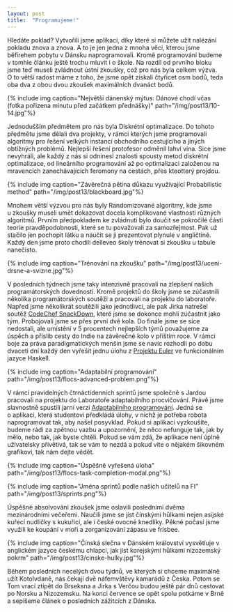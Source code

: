 ```yaml
---
layout: post
title:  "Programujeme!"
---
```


Hledáte poklad? Vytvořili jsme aplikaci, díky které si můžete užít nalézání pokladu znova a znova.
A&nbsp;to je jen jedna z&nbsp;mnoha věcí, kterou jsme běfirehem pobytu v&nbsp;Dánsku naprogramovali.
Kromě programování budeme v&nbsp;tomhle článku ještě trochu mluvit i o&nbsp;škole.
Na rozdíl od prvního bloku jsme teď museli zvládnout ústní zkoušky, což pro nás byla celkem výzva.
O&nbsp;to větší radost máme z&nbsp;toho, že jsme opět získali čtyřicet osm bodů, teda oba dva z&nbsp;obou dvou zkoušek maximálních dvanáct bodů.

{% include img caption="Největší dánenský mýtus: Dánové chodí včas (fotka pořízena minutu před začátkem přednášky)" path="/img/post13/10-14.jpg"%}

Jednodušším předmětem pro nás byla Diskrétní optimalizace.
Do tohoto předmětu jsme dělali dva projekty, v&nbsp;rámci kterých jsme programovali algoritmy pro řešení velkých instancí obchodního cestujícího a jiných obtížných problémů. Nejlepší řešení protofesor odměnil lahví vína.
Sice jsme nevyhráli, ale každý z&nbsp;nás si odninesl znalosti spousty metod diskrétní optimalizace, od lineárního programování až po optimalizaci založenou na mravencích zanechávajících feromony na cestách, přes kteotterý projdou.

{% include img caption="Závěrečná pětina důkazu využívající Probabilistic method" path="/img/post13/blackboard.jpg"%}

Mnohem větší výzvou pro nás byly Randomizované algoritmy, kde jsme u&nbsp;zkoušky museli umět dokazovat docela komplikované vlastnosti různých algoritmů.
Prvním předpokladem ke zvládnutí bylo doučit se pokročilé části teorie pravděpodobnosti, které se tu považovali za samozřejmost.
Pak už stačilo jen pochopit látku a naučit se ji prezentovat plynule v&nbsp;angličtině.
Každý den jsme proto chodili delleveo školy trénovat si zkoušku u&nbsp;tabule nanečisto.

{% include img caption="Trénování na zkoušku" path="/img/post13/uceni-drsne-a-svizne.jpg"%}

V&nbsp;posledních týdnech jsme taky intenzivně pracovali na zlepšení našich programátorských dovedností.
Kromě projektů do školy jsme se zúčastnili několika programátorských soutěží a pracovali na projektu do laboratoře.
Napřed jsme několikrát soutěžili jako jednotlivci, ale pak Jirka natrešel soutěž
[CodeChef SnackDown](https://www.codechef.com/snackdown/2016), které jsme se dokonce mohli zúčastnit jako tým.
Probojovali jsme se přes první dvě kola.
Do finále jsme se sice nedostali, ale umístění v&nbsp;5 procentech nejlepších týmů považujeme za úspěch a příslib cesty do Indie na závěrečné kolo v&nbsp;příštím roce.
V&nbsp;rámci boje za práva paradigmatických menšin jsme se navíc rozhodli po dobu dvaceti dní každý den vyřešit jednu úlohu z&nbsp;[Projektu Euler](projecteuler.net) ve funkcionálním jazyce Haskell.

{% include img caption="Adaptabilní programování" path="/img/post13/flocs-advanced-problem.png"%}

V&nbsp;rámci pravidelných čtrnáctidenních sprintů jsme společně s&nbsp;Jardou pracovali na projektu do Laboratoře adaptabilního procvičování.
Právě jsme slavnostně spustili jarní verzi [Adaptabilního programování](flocs.thran.cz).
Jedná se o&nbsp;aplikaci, která studentovi předkládá úlohy, v&nbsp;nichž je potřeba robota naprogramovat tak, aby našel posyvklad.
Pokud si aplikaci vyzkoušíte, budeme rádi za zpětnou vazbu a upozornění, že něco nefunguje tak, jak by mělo, nebo tak, jak byste chtěli.
Pokud se vám zdá, že aplikace není úplně uživatelsky přívětivá, tak se vám to nezdá a pokud víte o&nbsp;nějakém šikovném grafikovi, tak nám dejte vědět.

{% include img caption="Úspěšně vyřešená úloha" path="/img/post13/flocs-task-completion-modal.png"%}

{% include img caption="Jména sprintů podle našich učitelů na FI" path="/img/post13/sprints.png"%}

Úspěšné absolvování zkoušek jsme oslavili posledními dvěma mezinárodními večeřemi.
Naučili jsme se jíst čínskými hůlkami nejen asijské kuřecí nudličky s&nbsp;kukuřicí, ale i české ovocné knedlíky.
Pěkné počasí jsme využili ke koupání v&nbsp;moři a zorganizování zápasu ve frisbee.

{% include img caption="Čínská slečna v Dánském království vysvětluje v anglickém jazyce českému chlapci, jak jíst korejskými hůlkami nizozemský pokrm" path="/img/post13/cinske-hulky.jpg"%}

Během posledních necelých dvou týdnů, ve kterých si chceme maximálně užít Kotolvdaně, nás čekají dvě náfemvštěvy kamarádů z&nbsp;Česka.
Potom se Tom vrací ztipět do Brseksna a Jirka s&nbsp;Verčou budou ještě pár dnů cestovat po Norsku a Nizozemsku.
Na konci července se opět spolu potkáme v&nbsp;Brně a sepíšeme článek o&nbsp;posledních zážitcích z&nbsp;Dánska.
